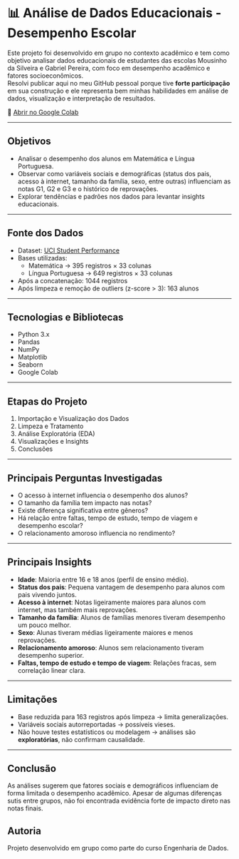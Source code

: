 # 📊 Análise de Dados Educacionais - Desempenho Escolar

Este projeto foi desenvolvido em grupo no contexto acadêmico e tem como objetivo analisar dados educacionais de estudantes das escolas Mousinho da Silveira e Gabriel Pereira, 
com foco em desempenho acadêmico e fatores socioeconômicos.  
Resolvi publicar aqui no meu GitHub pessoal porque tive **forte participação** em sua construção e ele representa bem minhas habilidades em análise de dados, visualização e interpretação de resultados.

🔗 [Abrir no Google Colab](https://colab.research.google.com/drive/1kiJbwCLOCs6193eJcdi9mQSLRsUCNNx7?usp=sharing)

---

## Objetivos

- Analisar o desempenho dos alunos em Matemática e Língua Portuguesa.  
- Observar como variáveis sociais e demográficas (status dos pais, acesso à internet, tamanho da família, sexo, entre outras) influenciam as notas G1, G2 e G3 e o histórico de reprovações.  
- Explorar tendências e padrões nos dados para levantar insights educacionais.  

---

## Fonte dos Dados

- Dataset: [UCI Student Performance](https://archive.ics.uci.edu/dataset/320/student+performance)  
- Bases utilizadas:
  - Matemática → 395 registros × 33 colunas  
  - Língua Portuguesa → 649 registros × 33 colunas  
- Após a concatenação: 1044 registros  
- Após limpeza e remoção de outliers (z-score > 3): 163 alunos  

---

## Tecnologias e Bibliotecas

- Python 3.x  
- Pandas  
- NumPy  
- Matplotlib  
- Seaborn  
- Google Colab  

---

## Etapas do Projeto

1. Importação e Visualização dos Dados  
2. Limpeza e Tratamento  
3. Análise Exploratória (EDA)  
4. Visualizações e Insights  
5. Conclusões  

---

## Principais Perguntas Investigadas

- O acesso à internet influencia o desempenho dos alunos?  
- O tamanho da família tem impacto nas notas?  
- Existe diferença significativa entre gêneros?  
- Há relação entre faltas, tempo de estudo, tempo de viagem e desempenho escolar?  
- O relacionamento amoroso influencia no rendimento?  

---

## Principais Insights

- **Idade**: Maioria entre 16 e 18 anos (perfil de ensino médio).  
- **Status dos pais**: Pequena vantagem de desempenho para alunos com pais vivendo juntos.  
- **Acesso à internet**: Notas ligeiramente maiores para alunos com internet, mas também mais reprovações.  
- **Tamanho da família**: Alunos de famílias menores tiveram desempenho um pouco melhor.  
- **Sexo**: Alunas tiveram médias ligeiramente maiores e menos reprovações.  
- **Relacionamento amoroso**: Alunos sem relacionamento tiveram desempenho superior.  
- **Faltas, tempo de estudo e tempo de viagem**: Relações fracas, sem correlação linear clara.  

---

## Limitações

- Base reduzida para 163 registros após limpeza → limita generalizações.  
- Variáveis sociais autorreportadas → possíveis vieses.  
- Não houve testes estatísticos ou modelagem → análises são **exploratórias**, não confirmam causalidade.  

---

## Conclusão

As análises sugerem que fatores sociais e demográficos influenciam de forma limitada o desempenho acadêmico. 
Apesar de algumas diferenças sutis entre grupos, não foi encontrada evidência forte de impacto direto nas notas finais.

## Autoria
Projeto desenvolvido em grupo como parte do curso Engenharia de Dados.

